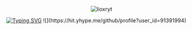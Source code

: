  <p align="center"> <img src="https://img.shields.io/badge/Discord-lioxryt%235640-red/?logo=discord&color=7289DA" alt="lioxryt" /> </p>
<a href="https://git.io/typing-svg"><img src="https://readme-typing-svg.herokuapp.com/?center=true&vCenter=true&width=500&lines=I%27m+just+some+kid;%20With+access+to+the+internet;%20And+way+to+much+free+time" alt="Typing SVG" /></a>
![](https://hit.yhype.me/github/profile?user_id=91391994)
